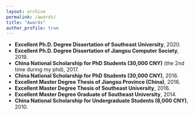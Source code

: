 ```yaml
---
layout: archive
permalink: /awards/
title: "Awards"
author_profile: true
---
```

* **Excellent Ph.D. Degree Dissertation of Southeast University**, 2020.
* **Excellent Ph.D. Degree Dissertation of Jiangsu Computer Society**, 2019.
* **China National Scholarship for PhD Students (30,000 CNY)** (the 2nd time during my phd), 2017.
* **China National Scholarship for PhD Students (30,000 CNY)**, 2016.
* **Excellent Master Degree Thesis of Jiangsu Province (China)**, 2016.
* **Excellent Master Degree Thesis of Southeast University**, 2016.
* **Excellent Master Degree Graduate of Southeast University**, 2014.
* **China National Scholarship for Undergraduate Students (8,000 CNY)**, 2010.
